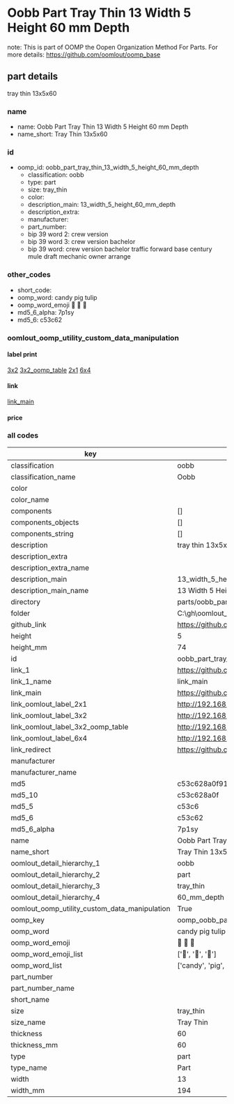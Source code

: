 # Oobb Part Tray Thin 13 Width 5 Height 60 mm Depth  

note: This is part of OOMP the Oopen Organization Method For Parts. For more details: https://github.com/oomlout/oomp_base

##  part details
  



tray thin 13x5x60



### name
* name: Oobb Part Tray Thin 13 Width 5 Height 60 mm Depth
* name_short: Tray Thin 13x5x60 
### id
* oomp_id: oobb_part_tray_thin_13_width_5_height_60_mm_depth
  * classification: oobb
  * type: part
  * size: tray_thin
  * color: 
  * description_main: 13_width_5_height_60_mm_depth
  * description_extra: 
  * manufacturer: 
  * part_number: 
  * bip 39 word 2: crew version
  * bip 39 word 3: crew version bachelor
  * bip 39 word: crew version bachelor traffic forward base century mule draft mechanic owner arrange

### other_codes
* short_code: 
* oomp_word: candy pig tulip
* oomp_word_emoji :candy: :pig: :tulip:
* md5_6_alpha: 7p1sy
* md5_6: c53c62






### oomlout_oomp_utility_custom_data_manipulation
#### label print
[3x2](http://192.168.1.245:1112/?label=oomp%207p1sy)
[3x2_oomp_table](http://192.168.1.108:1112/?label=oomp%207p1sy)
[2x1](http://192.168.1.242:1112/?label=oomp%207p1sy)
[6x4](http://192.168.1.55:1112/?label=oomp%207p1sy)    

#### link

[link_main](https://github.com/oomlout/oomlout_oobb_version_4_generated_parts/tree/main/navigation_oomp/oobb/part/tray_thin/13_width_5_height_60_mm_depth/part)                              

#### price







### all codes 
| key | value |  
| --- | --- |  
| classification | oobb |  
| classification_name | Oobb |  
| color |  |  
| color_name |  |  
| components | [] |  
| components_objects | [] |  
| components_string | [] |  
| description | tray thin 13x5x60 |  
| description_extra |  |  
| description_extra_name |  |  
| description_main | 13_width_5_height_60_mm_depth |  
| description_main_name | 13 Width 5 Height 60 mm Depth |  
| directory | parts/oobb_part_tray_thin_13_width_5_height_60_mm_depth |  
| folder | C:\gh\oomlout_oobb_version_4_generated_parts\parts\oobb_part_tray_thin_13_width_5_height_60_mm_depth |  
| github_link | https://github.com/oomlout/oomlout_oomp_part_src/tree/main/parts/oobb_part_tray_thin_13_width_5_height_60_mm_depth |  
| height | 5 |  
| height_mm | 74 |  
| id | oobb_part_tray_thin_13_width_5_height_60_mm_depth |  
| link_1 | https://github.com/oomlout/oomlout_oobb_version_4_generated_parts/tree/main/navigation_oomp/oobb/part/tray_thin/13_width_5_height_60_mm_depth/part |  
| link_1_name | link_main |  
| link_main | https://github.com/oomlout/oomlout_oobb_version_4_generated_parts/tree/main/navigation_oomp/oobb/part/tray_thin/13_width_5_height_60_mm_depth/part |  
| link_oomlout_label_2x1 | http://192.168.1.242:1112/?label=oomp%207p1sy |  
| link_oomlout_label_3x2 | http://192.168.1.245:1112/?label=oomp%207p1sy |  
| link_oomlout_label_3x2_oomp_table | http://192.168.1.108:1112/?label=oomp%207p1sy |  
| link_oomlout_label_6x4 | http://192.168.1.55:1112/?label=oomp%207p1sy |  
| link_redirect | https://github.com/oomlout/oomlout_oobb_version_4_generated_parts/tree/main/parts/oobb_tray_thin_13_05_60 |  
| manufacturer |  |  
| manufacturer_name |  |  
| md5 | c53c628a0f9144ac4badee6c227cb19a |  
| md5_10 | c53c628a0f |  
| md5_5 | c53c6 |  
| md5_6 | c53c62 |  
| md5_6_alpha | 7p1sy |  
| name | Oobb Part Tray Thin 13 Width 5 Height 60 mm Depth |  
| name_short | Tray Thin 13x5x60  |  
| oomlout_detail_hierarchy_1 | oobb |  
| oomlout_detail_hierarchy_2 | part |  
| oomlout_detail_hierarchy_3 | tray_thin |  
| oomlout_detail_hierarchy_4 | 60_mm_depth |  
| oomlout_oomp_utility_custom_data_manipulation | True |  
| oomp_key | oomp_oobb_part_tray_thin_13_width_5_height_60_mm_depth |  
| oomp_word | candy pig tulip |  
| oomp_word_emoji | :candy: :pig: :tulip: |  
| oomp_word_emoji_list | [':candy:', ':pig:', ':tulip:'] |  
| oomp_word_list | ['candy', 'pig', 'tulip'] |  
| part_number |  |  
| part_number_name |  |  
| short_name |  |  
| size | tray_thin |  
| size_name | Tray Thin |  
| thickness | 60 |  
| thickness_mm | 60 |  
| type | part |  
| type_name | Part |  
| width | 13 |  
| width_mm | 194 |  
